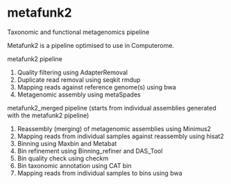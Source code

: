 # metafunk2
Taxonomic and functional metagenomics pipeline

Metafunk2 is a pipeline optimised to use in Computerome.


metafunk2 pipeline
1) Quality filtering using AdapterRemoval
2) Duplicate read removal using seqkit rmdup
3) Mapping reads against reference genome(s) using bwa
4) Metagenomic assembly using metaSpades

metafunk2_merged pipeline (starts from individual assemblies generated with the metafunk2 pipeline)
1) Reassembly (merging) of metagenomic assemblies using Minimus2
2) Mapping reads from individual samples against reassembly using hisat2
3) Binning using Maxbin and Metabat
4) Bin refinement using Binning_refiner and DAS_Tool
5) Bin quality check using checkm
6) Bin taxonomic annotation using CAT bin
7) Mapping reads from individual samples to bins using bwa
